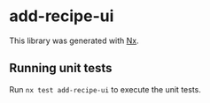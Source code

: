 # add-recipe-ui

This library was generated with [Nx](https://nx.dev).

## Running unit tests

Run `nx test add-recipe-ui` to execute the unit tests.
